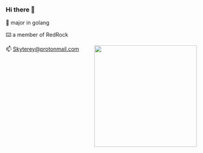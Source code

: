 ### Hi there 👋
🙂 major in golang

⌨️ a member of RedRock

📫 Skyterey@protonmail.com
<a><img align="right" src="https://fastly.jsdelivr.net/gh/MadFrey/homework.img/spy.png"  width="270 " height="270" /></a>




<!--
**MadFrey/MadFrey** is a ✨ _special_ ✨ repository because its `README.md` (this file) appears on your GitHub profile.

Here are some ideas to get you started:

- 🔭 I’m currently working on ...
- 🌱 I’m currently learning algorithm...
- 👯 I’m looking to collaborate on ...
- 🤔 I’m looking for help with ...
- 💬 Ask me about ...
- 📫 How to reach me: ...
- 😄 Pronouns: ...
- ⚡ Fun fact: ...
-->
